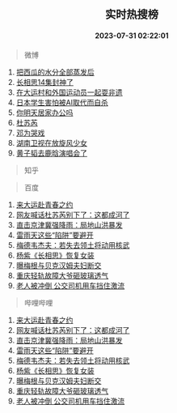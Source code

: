 <div align="center"><h2>实时热搜榜</h2><h4>2023-07-31 02:22:01</h4></div>

> 微博  

1. [把西瓜的水分全部蒸发后](https://s.weibo.com/weibo?q=%E6%8A%8A%E8%A5%BF%E7%93%9C%E7%9A%84%E6%B0%B4%E5%88%86%E5%85%A8%E9%83%A8%E8%92%B8%E5%8F%91%E5%90%8E&t=31&band_rank=1&Refer=top)<br />
2. [长相思14集封神了](https://s.weibo.com/weibo?q=%23%E9%95%BF%E7%9B%B8%E6%80%9D14%E9%9B%86%E5%B0%81%E7%A5%9E%E4%BA%86%23&t=31&band_rank=2&Refer=top)<br />
3. [在大运村和外国运动员一起耍非遗](https://s.weibo.com/weibo?q=%23%E5%9C%A8%E5%A4%A7%E8%BF%90%E6%9D%91%E5%92%8C%E5%A4%96%E5%9B%BD%E8%BF%90%E5%8A%A8%E5%91%98%E4%B8%80%E8%B5%B7%E8%80%8D%E9%9D%9E%E9%81%97%23&t=31&band_rank=3&Refer=top)<br />
4. [日本学生害怕被AI取代而自杀](https://s.weibo.com/weibo?q=%E6%97%A5%E6%9C%AC%E5%AD%A6%E7%94%9F%E5%AE%B3%E6%80%95%E8%A2%ABAI%E5%8F%96%E4%BB%A3%E8%80%8C%E8%87%AA%E6%9D%80&t=31&band_rank=4&Refer=top)<br />
5. [你明天居家办公吗](https://s.weibo.com/weibo?q=%23%E4%BD%A0%E6%98%8E%E5%A4%A9%E5%B1%85%E5%AE%B6%E5%8A%9E%E5%85%AC%E5%90%97%23&t=31&band_rank=5&Refer=top)<br />
6. [杜苏芮](https://s.weibo.com/weibo?q=%E6%9D%9C%E8%8B%8F%E8%8A%AE&t=31&band_rank=6&Refer=top)<br />
7. [邓为哭戏](https://s.weibo.com/weibo?q=%E9%82%93%E4%B8%BA%E5%93%AD%E6%88%8F&t=31&band_rank=7&Refer=top)<br />
8. [湖南卫视在放旋风少女](https://s.weibo.com/weibo?q=%E6%B9%96%E5%8D%97%E5%8D%AB%E8%A7%86%E5%9C%A8%E6%94%BE%E6%97%8B%E9%A3%8E%E5%B0%91%E5%A5%B3&t=31&band_rank=8&Refer=top)<br />
9. [黄子韬去鹿晗演唱会了](https://s.weibo.com/weibo?q=%23%E9%BB%84%E5%AD%90%E9%9F%AC%E5%8E%BB%E9%B9%BF%E6%99%97%E6%BC%94%E5%94%B1%E4%BC%9A%E4%BA%86%23&t=31&band_rank=9&Refer=top)<br />

> 知乎  


> 百度  

1. [来大运赴青春之约](https://www.baidu.com/s?wd=%E6%9D%A5%E5%A4%A7%E8%BF%90%E8%B5%B4%E9%9D%92%E6%98%A5%E4%B9%8B%E7%BA%A6&sa=fyb_news&rsv_dl=fyb_news)<br />
2. [网友喊话杜苏芮别下了：这都成河了](https://www.baidu.com/s?wd=%E7%BD%91%E5%8F%8B%E5%96%8A%E8%AF%9D%E6%9D%9C%E8%8B%8F%E8%8A%AE%E5%88%AB%E4%B8%8B%E4%BA%86%EF%BC%9A%E8%BF%99%E9%83%BD%E6%88%90%E6%B2%B3%E4%BA%86&sa=fyb_news&rsv_dl=fyb_news)<br />
3. [直击京津冀强降雨：局地山洪暴发](https://www.baidu.com/s?wd=%E7%9B%B4%E5%87%BB%E4%BA%AC%E6%B4%A5%E5%86%80%E5%BC%BA%E9%99%8D%E9%9B%A8%EF%BC%9A%E5%B1%80%E5%9C%B0%E5%B1%B1%E6%B4%AA%E6%9A%B4%E5%8F%91&sa=fyb_news&rsv_dl=fyb_news)<br />
4. [雷雨天这些“陷阱”要避开](https://www.baidu.com/s?wd=%E9%9B%B7%E9%9B%A8%E5%A4%A9%E8%BF%99%E4%BA%9B%E2%80%9C%E9%99%B7%E9%98%B1%E2%80%9D%E8%A6%81%E9%81%BF%E5%BC%80&sa=fyb_news&rsv_dl=fyb_news)<br />
5. [梅德韦杰夫：若失去领土将动用核武](https://www.baidu.com/s?wd=%E6%A2%85%E5%BE%B7%E9%9F%A6%E6%9D%B0%E5%A4%AB%EF%BC%9A%E8%8B%A5%E5%A4%B1%E5%8E%BB%E9%A2%86%E5%9C%9F%E5%B0%86%E5%8A%A8%E7%94%A8%E6%A0%B8%E6%AD%A6&sa=fyb_news&rsv_dl=fyb_news)<br />
6. [杨紫《长相思》恢复女装](https://www.baidu.com/s?wd=%E6%9D%A8%E7%B4%AB%E3%80%8A%E9%95%BF%E7%9B%B8%E6%80%9D%E3%80%8B%E6%81%A2%E5%A4%8D%E5%A5%B3%E8%A3%85&sa=fyb_news&rsv_dl=fyb_news)<br />
7. [曝梅根与贝克汉姆夫妇断交](https://www.baidu.com/s?wd=%E6%9B%9D%E6%A2%85%E6%A0%B9%E4%B8%8E%E8%B4%9D%E5%85%8B%E6%B1%89%E5%A7%86%E5%A4%AB%E5%A6%87%E6%96%AD%E4%BA%A4&sa=fyb_news&rsv_dl=fyb_news)<br />
8. [重庆轻轨故障大爷砸玻璃透气](https://www.baidu.com/s?wd=%E9%87%8D%E5%BA%86%E8%BD%BB%E8%BD%A8%E6%95%85%E9%9A%9C%E5%A4%A7%E7%88%B7%E7%A0%B8%E7%8E%BB%E7%92%83%E9%80%8F%E6%B0%94&sa=fyb_news&rsv_dl=fyb_news)<br />
9. [老人被冲倒 公交司机用车挡住激流](https://www.baidu.com/s?wd=%E8%80%81%E4%BA%BA%E8%A2%AB%E5%86%B2%E5%80%92+%E5%85%AC%E4%BA%A4%E5%8F%B8%E6%9C%BA%E7%94%A8%E8%BD%A6%E6%8C%A1%E4%BD%8F%E6%BF%80%E6%B5%81&sa=fyb_news&rsv_dl=fyb_news)<br />

> 哔哩哔哩  

1. [来大运赴青春之约](https://www.baidu.com/s?wd=%E6%9D%A5%E5%A4%A7%E8%BF%90%E8%B5%B4%E9%9D%92%E6%98%A5%E4%B9%8B%E7%BA%A6&sa=fyb_news&rsv_dl=fyb_news)<br />
2. [网友喊话杜苏芮别下了：这都成河了](https://www.baidu.com/s?wd=%E7%BD%91%E5%8F%8B%E5%96%8A%E8%AF%9D%E6%9D%9C%E8%8B%8F%E8%8A%AE%E5%88%AB%E4%B8%8B%E4%BA%86%EF%BC%9A%E8%BF%99%E9%83%BD%E6%88%90%E6%B2%B3%E4%BA%86&sa=fyb_news&rsv_dl=fyb_news)<br />
3. [直击京津冀强降雨：局地山洪暴发](https://www.baidu.com/s?wd=%E7%9B%B4%E5%87%BB%E4%BA%AC%E6%B4%A5%E5%86%80%E5%BC%BA%E9%99%8D%E9%9B%A8%EF%BC%9A%E5%B1%80%E5%9C%B0%E5%B1%B1%E6%B4%AA%E6%9A%B4%E5%8F%91&sa=fyb_news&rsv_dl=fyb_news)<br />
4. [雷雨天这些“陷阱”要避开](https://www.baidu.com/s?wd=%E9%9B%B7%E9%9B%A8%E5%A4%A9%E8%BF%99%E4%BA%9B%E2%80%9C%E9%99%B7%E9%98%B1%E2%80%9D%E8%A6%81%E9%81%BF%E5%BC%80&sa=fyb_news&rsv_dl=fyb_news)<br />
5. [梅德韦杰夫：若失去领土将动用核武](https://www.baidu.com/s?wd=%E6%A2%85%E5%BE%B7%E9%9F%A6%E6%9D%B0%E5%A4%AB%EF%BC%9A%E8%8B%A5%E5%A4%B1%E5%8E%BB%E9%A2%86%E5%9C%9F%E5%B0%86%E5%8A%A8%E7%94%A8%E6%A0%B8%E6%AD%A6&sa=fyb_news&rsv_dl=fyb_news)<br />
6. [杨紫《长相思》恢复女装](https://www.baidu.com/s?wd=%E6%9D%A8%E7%B4%AB%E3%80%8A%E9%95%BF%E7%9B%B8%E6%80%9D%E3%80%8B%E6%81%A2%E5%A4%8D%E5%A5%B3%E8%A3%85&sa=fyb_news&rsv_dl=fyb_news)<br />
7. [曝梅根与贝克汉姆夫妇断交](https://www.baidu.com/s?wd=%E6%9B%9D%E6%A2%85%E6%A0%B9%E4%B8%8E%E8%B4%9D%E5%85%8B%E6%B1%89%E5%A7%86%E5%A4%AB%E5%A6%87%E6%96%AD%E4%BA%A4&sa=fyb_news&rsv_dl=fyb_news)<br />
8. [重庆轻轨故障大爷砸玻璃透气](https://www.baidu.com/s?wd=%E9%87%8D%E5%BA%86%E8%BD%BB%E8%BD%A8%E6%95%85%E9%9A%9C%E5%A4%A7%E7%88%B7%E7%A0%B8%E7%8E%BB%E7%92%83%E9%80%8F%E6%B0%94&sa=fyb_news&rsv_dl=fyb_news)<br />
9. [老人被冲倒 公交司机用车挡住激流](https://www.baidu.com/s?wd=%E8%80%81%E4%BA%BA%E8%A2%AB%E5%86%B2%E5%80%92+%E5%85%AC%E4%BA%A4%E5%8F%B8%E6%9C%BA%E7%94%A8%E8%BD%A6%E6%8C%A1%E4%BD%8F%E6%BF%80%E6%B5%81&sa=fyb_news&rsv_dl=fyb_news)<br />
